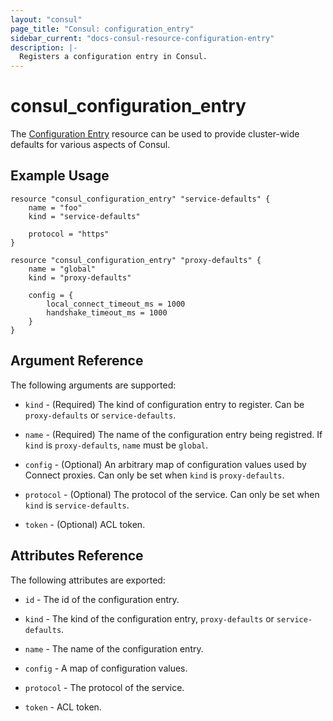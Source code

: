 ```yaml
---
layout: "consul"
page_title: "Consul: configuration_entry"
sidebar_current: "docs-consul-resource-configuration-entry"
description: |-
  Registers a configuration entry in Consul.
---
```


# consul_configuration_entry

The [Configuration Entry](https://www.consul.io/docs/agent/config_entries.html)
resource can be used to provide cluster-wide defaults for various aspects of
Consul.

## Example Usage

```hcl
resource "consul_configuration_entry" "service-defaults" {
	name = "foo"
	kind = "service-defaults"

	protocol = "https"
}
```

```hcl
resource "consul_configuration_entry" "proxy-defaults" {
	name = "global"
	kind = "proxy-defaults"

	config = {
        local_connect_timeout_ms = 1000
        handshake_timeout_ms = 1000
	}
}
```

## Argument Reference

The following arguments are supported:

* `kind` - (Required) The kind of configuration entry to register. Can be
`proxy-defaults` or `service-defaults`.

* `name` - (Required) The name of the configuration entry being registred. If
`kind` is `proxy-defaults`, `name` must be `global`.

* `config` - (Optional) An arbitrary map of configuration values used by Connect
proxies. Can only be set when `kind` is `proxy-defaults`.

* `protocol` - (Optional) The protocol of the service. Can only be set when
`kind` is `service-defaults`.

* `token` - (Optional) ACL token.

## Attributes Reference

The following attributes are exported:

* `id` - The id of the configuration entry.

* `kind` - The kind of the configuration entry, `proxy-defaults` or
`service-defaults`.

* `name` - The name of the configuration entry.

* `config` - A map of configuration values.

* `protocol` - The protocol of the service.

* `token` - ACL token.
